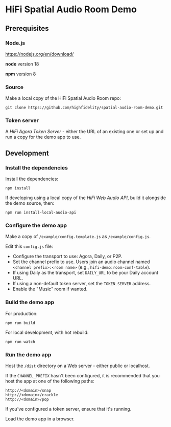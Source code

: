 
# HiFi Spatial Audio Room Demo


## Prerequisites

### Node.js

https://nodejs.org/en/download/

**node** version 18 

**npm** version 8

### Source

Make a local copy of the HiFi Spatial Audio Room repo:
```
git clone https://github.com/highfidelity/spatial-audio-room-demo.git
```

### Token server

A *HiFi Agora Token Server* - either the URL of an existing one or set up and run a copy for the demo app to use.



## Development

### Install the dependencies

Install the dependencies:
```
npm install
```

If developing using a local copy of the *HiFi Web Audio API*, build it alongside the demo source, then:
```
npm run install-local-audio-api
```

### Configure the demo app

Make a copy of `/example/config.template.js` as `/example/config.js`.

Edit this `config.js` file:

- Configure the transport to use: Agora, Daily, or P2P.
- Set the channel prefix to use. Users join an audio channel named `<channel prefix>:<room name>` (e.g., 
`hifi-demo:room-conf-table`).
- If using Daily as the transport, set `DAILY_URL` to be your Daily account URL.
- If using a non-default token server, set the `TOKEN_SERVER` address.
- Enable the "Music" room if wanted.


### Build the demo app

For production:
```
npm run build
```

For local development, with hot rebuild:
```
npm run watch
```

### Run the demo app

Host the `/dist` directory on a Web server - either public or localhost.

If the `CHANNEL_PREFIX` hasn't been configured, it is recommended that you host the app at one of the following paths:
```
http://<domain>/snap
http://<domain>/crackle
http://<domain>/pop
```

If you've configured a token server, ensure that it's running.

Load the demo app in a browser.
